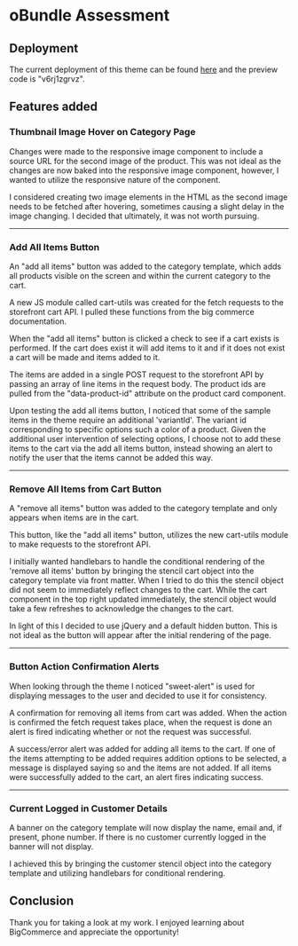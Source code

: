 # oBundle Assessment

## Deployment
The current deployment of this theme can be found [here](https://obundle-test6.mybigcommerce.com/) and the preview code is "v6rj1zgrvz".

## Features added
### Thumbnail Image Hover on Category Page
Changes were made to the responsive image component to include a source URL for the second image of the product. This was not ideal as the changes are now baked into the responsive image component, however, I wanted to utilize the responsive nature of the component. 

I considered creating two image elements in the HTML as the second image needs to be fetched after hovering, sometimes causing a slight delay in the image changing. I decided that ultimately, it was not worth pursuing.
***
### Add All Items Button
An "add all items" button was added to the category template, which adds all products visible on the screen and within the current category to the cart.

A new JS module called cart-utils was created for the fetch requests to the storefront cart API. I pulled these functions from the big commerce documentation.

When the "add all items" button is clicked a check to see if a cart exists is performed. If the cart does exist it will add items to it and if it does not exist a cart will be made and items added to it.

The items are added in a single POST request to the storefront API by passing an array of line items in the request body. The product ids are pulled from the "data-product-id" attribute on the product card component.

Upon testing the add all items button, I noticed that some of the sample items in the theme require an additional 'variantId'. The variant id corresponding to specific options such a color of a product. Given the additional user intervention of selecting options, I choose not to add these items to the cart via the add all items button, instead showing an alert to notify the user that the items cannot be added this way.
***
### Remove All Items from Cart Button
A "remove all items" button was added to the category template and only appears when items are in the cart.

This button, like the "add all items" button, utilizes the new cart-utils module to make requests to the storefront API.

I initially wanted handlebars to handle the conditional rendering of the 'remove all items' button by bringing the stencil cart object into the category template via front matter. When I tried to do this the stencil object did not seem to immediately reflect changes to the cart. While the cart component in the top right updated immediately, the stencil object would take a few refreshes to acknowledge the changes to the cart.

In light of this I decided to use jQuery and a default hidden button. This is not ideal as the button will appear after the initial rendering of the page. 
***
### Button Action Confirmation Alerts
When looking through the theme I noticed "sweet-alert" is used for displaying messages to the user and decided to use it for consistency. 

A confirmation for removing all items from cart was added. When the action is confirmed the fetch request takes place, when the request is done an alert is fired indicating whether or not the request was successful.

A success/error alert was added for adding all items to the cart. If one of the items attempting to be added requires addition options to be selected, a message is displayed saying so and the items are not added. If all items were successfully added to the cart, an alert fires indicating success.
***
### Current Logged in Customer Details
A banner on the category template will now display the name, email and, if present, phone number. If there is no customer currently logged in the banner will not display.

I achieved this by bringing the customer stencil object into the category template and utilizing handlebars for conditional rendering.

## Conclusion
Thank you for taking a look at my work. I enjoyed learning about BigCommerce and appreciate the opportunity!


